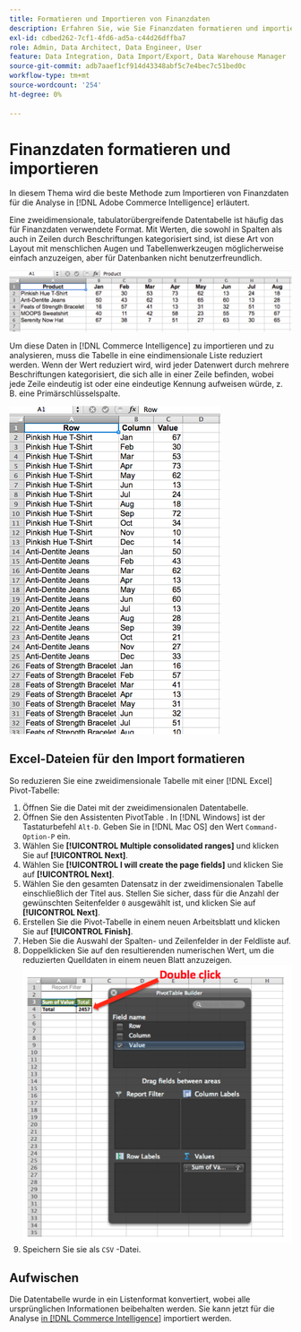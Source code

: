 ```yaml
---
title: Formatieren und Importieren von Finanzdaten
description: Erfahren Sie, wie Sie Finanzdaten formatieren und importieren.
exl-id: cdbed262-7cf1-4fd6-ad5a-c44d26dffba7
role: Admin, Data Architect, Data Engineer, User
feature: Data Integration, Data Import/Export, Data Warehouse Manager
source-git-commit: adb7aaef1cf914d43348abf5c7e4bec7c51bed0c
workflow-type: tm+mt
source-wordcount: '254'
ht-degree: 0%

---
```


# Finanzdaten formatieren und importieren

In diesem Thema wird die beste Methode zum Importieren von Finanzdaten für die Analyse in [!DNL Adobe Commerce Intelligence] erläutert.

Eine zweidimensionale, tabulatorübergreifende Datentabelle ist häufig das für Finanzdaten verwendete Format. Mit Werten, die sowohl in Spalten als auch in Zeilen durch Beschriftungen kategorisiert sind, ist diese Art von Layout mit menschlichen Augen und Tabellenwerkzeugen möglicherweise einfach anzuzeigen, aber für Datenbanken nicht benutzerfreundlich.

![](../../mbi/assets/crosstab.png)

Um diese Daten in [!DNL Commerce Intelligence] zu importieren und zu analysieren, muss die Tabelle in eine eindimensionale Liste reduziert werden. Wenn der Wert reduziert wird, wird jeder Datenwert durch mehrere Beschriftungen kategorisiert, die sich alle in einer Zeile befinden, wobei jede Zeile eindeutig ist oder eine eindeutige Kennung aufweisen würde, z. B. eine Primärschlüsselspalte.

![](../../mbi/assets/flattened.png)

## Excel-Dateien für den Import formatieren

So reduzieren Sie eine zweidimensionale Tabelle mit einer [!DNL Excel] Pivot-Tabelle:

1. Öffnen Sie die Datei mit der zweidimensionalen Datentabelle.
1. Öffnen Sie den Assistenten PivotTable . In [!DNL Windows] ist der Tastaturbefehl `Alt-D`. Geben Sie in [!DNL Mac OS] den Wert `Command-Option-P` ein.
1. Wählen Sie **[!UICONTROL Multiple consolidated ranges]** und klicken Sie auf **[!UICONTROL Next]**.
1. Wählen Sie **[!UICONTROL I will create the page fields]** und klicken Sie auf **[!UICONTROL Next]**.
1. Wählen Sie den gesamten Datensatz in der zweidimensionalen Tabelle einschließlich der Titel aus. Stellen Sie sicher, dass für die Anzahl der gewünschten Seitenfelder `0` ausgewählt ist, und klicken Sie auf **[!UICONTROL Next]**.
1. Erstellen Sie die Pivot-Tabelle in einem neuen Arbeitsblatt und klicken Sie auf **[!UICONTROL Finish]**.
1. Heben Sie die Auswahl der Spalten- und Zeilenfelder in der Feldliste auf.
1. Doppelklicken Sie auf den resultierenden numerischen Wert, um die reduzierten Quelldaten in einem neuen Blatt anzuzeigen.
   ![](../../mbi/assets/pivot-table-double-click.png)
1. Speichern Sie sie als `CSV` -Datei.

## Aufwischen

Die Datentabelle wurde in ein Listenformat konvertiert, wobei alle ursprünglichen Informationen beibehalten werden. Sie kann jetzt für die Analyse [in  [!DNL Commerce Intelligence]](../data-analyst/importing-data/connecting-data/using-file-uploader.md) importiert werden.
